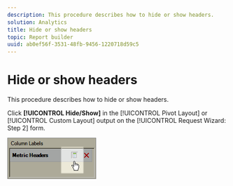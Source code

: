 ```yaml
---
description: This procedure describes how to hide or show headers.
solution: Analytics
title: Hide or show headers
topic: Report builder
uuid: ab0ef56f-3531-48fb-9456-1220718d59c5
---
```


# Hide or show headers

This procedure describes how to hide or show headers.

Click **[!UICONTROL Hide/Show]** in the [!UICONTROL Pivot Layout] or [!UICONTROL Custom Layout] output on the [!UICONTROL Request Wizard: Step 2] form.

![](assets/hide_show_header.png)

